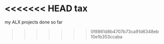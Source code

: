 <<<<<<< HEAD
tax
=======
my ALX projects done so far
>>>>>>> 0f8861d8b4707b73ca91d6348eb10e1b353ccaba
